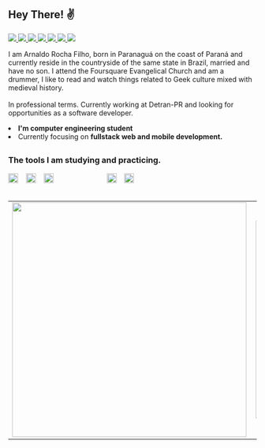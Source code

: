 
 
   <h2 align="left">Hey There! ✌ </h2>


<p align="left">
<a 
   href="http://api.whatsapp.com/send?1=pt_BR&phone=5542988297314" 
   alt="WhatsApp"
   target="_blank" 
   >  
  <img src="https://img.shields.io/badge/-Whatsapp-4CA143?style=flat-square&labelColor=4CA143&logo=whatsapp&logoColor=white&link" />
  </a>
  <a href="mailto:arnaldorochafilho@gmail.com"
     alt="https://mail.google.com"
     target="_blank"
     >
  </a>
  <a
     href="https://www.linkedin.com/in/arnaldo-rocha-filho-52ba03163/"
     alt="LinkedIn"
     Target="_blank"
     >
    <img src="https://img.shields.io/badge/-LinkedIn-blue?style=flat-square&logo=Linkedin&logoColor=white&link" />
  </a>
  <a
     href="https://github.com/arnaldorocha"
     alt="GitHub"
     target="_blank"
     >
    <img src="https://img.shields.io/badge/-Github-000?style=flat-square&logo=Github&logoColor=white&link" />
  </a>
    <a
    href="https://www.facebook.com/supernaldo/" 
    alt="Facebook"
    target="_blank"
  >
    <img src="https://img.shields.io/badge/-Facebook-006?style=flat-square&logo=Facebook&logoColor=white&link" />
  </a>
  <a
    href="https://www.instagram.com/arnaldorochafilho" 
    alt="Instagram"
    target="_blank"
       >
    <img src="https://img.shields.io/badge/-Instagram-993399?style=flat-square&logo=Instagram&logoColor=white&link" />
  </a>
    <a
    href="mailto:arnaldorochafilho@gmail.com" 
    alt="Gmail"
    target="_blank"
  >
    <img src="https://img.shields.io/badge/-Gmail-c14438?style=flat-square&logo=Gmail&logoColor=white&link=mailto:arnaldorochafilho@gmail.com" />
  </a>
   <a
    href="https://arnaldorocha.github.io/portfolio/" 
    alt="Portfolio"
    target="_blank"
       >
    <img src="https://img.shields.io/badge/-Portfolio-009?style=flat-square&logo=Portfolio&logoColor=white&link" />
  </a>
 </p>
  
<p>
 I am Arnaldo Rocha Filho, born in Paranaguá on the coast of Paraná and currently reside
 in the countryside of the same state in Brazil, married and have no son. I attend the
 Foursquare Evangelical Church and am a drummer, I like to read and watch things related to Geek culture mixed with medieval history.
 <br><br>
 In professional terms. Currently working at Detran-PR and looking for opportunities as a software developer.<br> <li><b>I'm computer engineering student</b> <br><li>Currently focusing on <b>fullstack web and mobile development.</b>
</p>
 
<h2>
</h2>

  <h3 align="left">The tools I am studying and practicing.</h3>  
    
<p align="left">    
<img src="https://raw.githubusercontent.com/dhanishgajjar/vscode-icons/master/png/default_dark.png" width="20" > 
&nbsp&nbsp  
<img src="https://git-scm.com/images/logos/downloads/Git-Icon-1788C.png" width="20" > 
&nbsp&nbsp      
<img src="https://www.freeiconspng.com/uploads/git-github-hub-icon-25.png" width="20" >
&nbsp&nbsp    
<img src="https://logodownload.org/wp-content/uploads/2016/10/html5-logo-10.png" width="15" >
&nbsp&nbsp      
<img src="https://www.pngix.com/pngfile/big/193-1937198_image-result-for-css3-icon-css-logo-transparent.png" width="15" >  
&nbsp&nbsp  
<img src="https://cdn.freelogovectors.net/wp-content/uploads/2020/11/javascript_logo-768x873.png" width="15" >   
&nbsp&nbsp  
<img src="https://image.flaticon.com/icons/png/512/919/919825.png" width="20" >   
&nbsp&nbsp      
<img src="https://cdn.iconscout.com/icon/free/png-512/c-programming-569564.png" width="20" >  
  <br><br>
  </p>
  
<center>
  <table>
    <tr>
      <td><img width="475px" align="left" src="https://github-readme-stats.vercel.app/api?username=arnaldorocha&amp;show_icons=true&amp;title_color=fff&amp;icon_color=79ff97&amp;text_color=9f9f9f&amp;bg_color=151515" style="max-width:100%;" /></td>
        <td><img width="400px" align="left" src="https://github-readme-stats.vercel.app/api/top-langs/?username=arnaldorocha&hide=html,TSQL,CSS,SCSS&layout=compact&count_private=true&langs_count=8;show_icons=true&amp;title_color=fff&amp;icon_color=79ff97&amp;text_color=9f9f9f&amp;bg_color=151515" /></td>        
    </tr>   
  </table>
</center>

